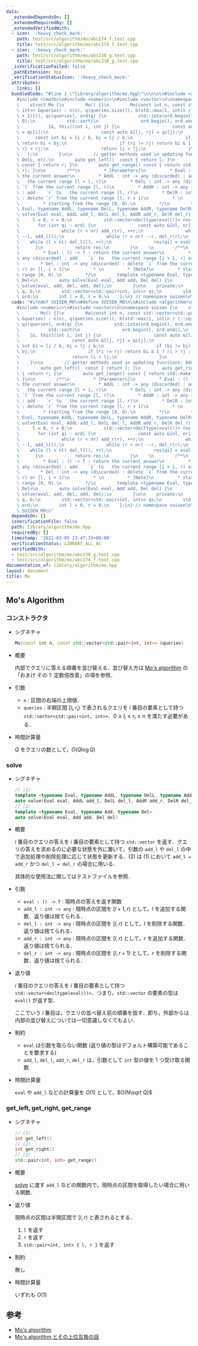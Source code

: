 ```yaml
---
data:
  _extendedDependsOn: []
  _extendedRequiredBy: []
  _extendedVerifiedWith:
  - icon: ':heavy_check_mark:'
    path: test/src/algorithm/mo/abc174_f.test.cpp
    title: test/src/algorithm/mo/abc174_f.test.cpp
  - icon: ':heavy_check_mark:'
    path: test/src/algorithm/mo/abc238_g.test.cpp
    title: test/src/algorithm/mo/abc238_g.test.cpp
  _isVerificationFailed: false
  _pathExtension: hpp
  _verificationStatusIcon: ':heavy_check_mark:'
  attributes:
    links: []
  bundledCode: "#line 1 \"library/algorithm/mo.hpp\"\n\n\n\n#include <algorithm>\n\
    #include <cmath>\n#include <numeric>\n#include <vector>\n\nnamespace suisen {\n\
    \    struct Mo {\n        Mo() {}\n        Mo(const int n, const std::vector<std::pair<int,\
    \ int>> &queries) : n(n), q(queries.size()), b(std::max(1, int(n / (::sqrt(q)\
    \ + 1)))), qs(queries), ord(q) {\n            std::iota(ord.begin(), ord.end(),\
    \ 0);\n            std::sort(\n                ord.begin(), ord.end(),\n     \
    \           [&, this](int i, int j) {\n                    const auto &[li, ri]\
    \ = qs[i];\n                    const auto &[lj, rj] = qs[j];\n              \
    \      const int bi = li / b, bj = lj / b;\n                    if (bi != bj)\
    \ return bi < bj;\n                    if (ri != rj) return bi & 1 ? ri > rj :\
    \ ri < rj;\n                    return li < lj;\n                }\n         \
    \   );\n        }\n\n        // getter methods used in updating functions: AddL,\
    \ DelL, etc.\n        auto get_left()  const { return l; }\n        auto get_right()\
    \ const { return r; }\n        auto get_range() const { return std::make_pair(l,\
    \ r); }\n\n        /**\n         * [Parameters]\n         * Eval : () -> T : return\
    \ the current answer\n         * AddL : int -> any (discarded) : add    `l` to\
    \   the current range [l + 1, r)\n         * DelL : int -> any (discarded) : delete\
    \ `l` from the current range [l, r)\n         * AddR : int -> any (discarded)\
    \ : add    `r` to   the current range [l, r)\n         * DelR : int -> any (discarded)\
    \ : delete `r` from the current range [l, r + 1)\n         * \n         * [Note]\n\
    \         * starting from the range [0, 0).\n         */\n        template <typename\
    \ Eval, typename AddL, typename DelL, typename AddR, typename DelR>\n        auto\
    \ solve(Eval eval, AddL add_l, DelL del_l, AddR add_r, DelR del_r) {\n       \
    \     l = 0, r = 0;\n            std::vector<decltype(eval())> res(q);\n     \
    \       for (int qi : ord) {\n                const auto &[nl, nr] = qs[qi];\n\
    \                while (r < nr) add_r(r), ++r;\n                while (l > nl)\
    \ --l, add_l(l);\n                while (r > nr) --r, del_r(r);\n            \
    \    while (l < nl) del_l(l), ++l;\n                res[qi] = eval();\n      \
    \      }\n            return res;\n        }\n    \n        /**\n         * [Parameters]\n\
    \         * Eval : () -> T : return the current answer\n         * Add : int ->\
    \ any (discarded) : add    `i` to   the current range [i + 1, r) or [l, i)\n \
    \        * Del : int -> any (discarded) : delete `i` from the current range [i,\
    \ r) or [l, i + 1)\n         * \n         * [Note]\n         * starting from the\
    \ range [0, 0).\n         */\n        template <typename Eval, typename Add, typename\
    \ Del>\n        auto solve(Eval eval, Add add, Del del) {\n            return\
    \ solve(eval, add, del, add, del);\n        }\n\n    private:\n        int n,\
    \ q, b;\n        std::vector<std::pair<int, int>> qs;\n        std::vector<int>\
    \ ord;\n        int l = 0, r = 0;\n    };\n} // namespace suisen\n\n\n"
  code: "#ifndef SUISEN_MO\n#define SUISEN_MO\n\n#include <algorithm>\n#include <cmath>\n\
    #include <numeric>\n#include <vector>\n\nnamespace suisen {\n    struct Mo {\n\
    \        Mo() {}\n        Mo(const int n, const std::vector<std::pair<int, int>>\
    \ &queries) : n(n), q(queries.size()), b(std::max(1, int(n / (::sqrt(q) + 1)))),\
    \ qs(queries), ord(q) {\n            std::iota(ord.begin(), ord.end(), 0);\n \
    \           std::sort(\n                ord.begin(), ord.end(),\n            \
    \    [&, this](int i, int j) {\n                    const auto &[li, ri] = qs[i];\n\
    \                    const auto &[lj, rj] = qs[j];\n                    const\
    \ int bi = li / b, bj = lj / b;\n                    if (bi != bj) return bi <\
    \ bj;\n                    if (ri != rj) return bi & 1 ? ri > rj : ri < rj;\n\
    \                    return li < lj;\n                }\n            );\n    \
    \    }\n\n        // getter methods used in updating functions: AddL, DelL, etc.\n\
    \        auto get_left()  const { return l; }\n        auto get_right() const\
    \ { return r; }\n        auto get_range() const { return std::make_pair(l, r);\
    \ }\n\n        /**\n         * [Parameters]\n         * Eval : () -> T : return\
    \ the current answer\n         * AddL : int -> any (discarded) : add    `l` to\
    \   the current range [l + 1, r)\n         * DelL : int -> any (discarded) : delete\
    \ `l` from the current range [l, r)\n         * AddR : int -> any (discarded)\
    \ : add    `r` to   the current range [l, r)\n         * DelR : int -> any (discarded)\
    \ : delete `r` from the current range [l, r + 1)\n         * \n         * [Note]\n\
    \         * starting from the range [0, 0).\n         */\n        template <typename\
    \ Eval, typename AddL, typename DelL, typename AddR, typename DelR>\n        auto\
    \ solve(Eval eval, AddL add_l, DelL del_l, AddR add_r, DelR del_r) {\n       \
    \     l = 0, r = 0;\n            std::vector<decltype(eval())> res(q);\n     \
    \       for (int qi : ord) {\n                const auto &[nl, nr] = qs[qi];\n\
    \                while (r < nr) add_r(r), ++r;\n                while (l > nl)\
    \ --l, add_l(l);\n                while (r > nr) --r, del_r(r);\n            \
    \    while (l < nl) del_l(l), ++l;\n                res[qi] = eval();\n      \
    \      }\n            return res;\n        }\n    \n        /**\n         * [Parameters]\n\
    \         * Eval : () -> T : return the current answer\n         * Add : int ->\
    \ any (discarded) : add    `i` to   the current range [i + 1, r) or [l, i)\n \
    \        * Del : int -> any (discarded) : delete `i` from the current range [i,\
    \ r) or [l, i + 1)\n         * \n         * [Note]\n         * starting from the\
    \ range [0, 0).\n         */\n        template <typename Eval, typename Add, typename\
    \ Del>\n        auto solve(Eval eval, Add add, Del del) {\n            return\
    \ solve(eval, add, del, add, del);\n        }\n\n    private:\n        int n,\
    \ q, b;\n        std::vector<std::pair<int, int>> qs;\n        std::vector<int>\
    \ ord;\n        int l = 0, r = 0;\n    };\n} // namespace suisen\n\n#endif //\
    \ SUISEN_MO\n"
  dependsOn: []
  isVerificationFile: false
  path: library/algorithm/mo.hpp
  requiredBy: []
  timestamp: '2022-03-05 23:47:33+09:00'
  verificationStatus: LIBRARY_ALL_AC
  verifiedWith:
  - test/src/algorithm/mo/abc238_g.test.cpp
  - test/src/algorithm/mo/abc174_f.test.cpp
documentation_of: library/algorithm/mo.hpp
layout: document
title: Mo
---
```


## Mo's Algorithm

### コンストラクタ

- シグネチャ

  ```cpp
  Mo(const int n, const std::vector<std::pair<int, int>> &queries)
  ```

- 概要

  内部でクエリに答える順番を並び替える．並び替え方は [Mo's algorithm](https://ei1333.hateblo.jp/entry/2017/09/11/211011) の「おまけ その 1: 定数倍改善」の項を参照．

- 引数

  - `n` : 区間の右端の上限値．
  - `queries` : 半開区間 $[l_i,r_i)$ で表されるクエリを $i$ 番目の要素として持つ `std::vector<std::pair<int, int>>`．$0\leq l_i\leq r_i\leq n$ を満たす必要がある．

- 時間計算量

  $Q$ をクエリの数として，$O(Q\log Q)$

### solve

- シグネチャ

  ```cpp
  // (1)
  template <typename Eval, typename AddL, typename DelL, typename AddR, typename DelR>
  auto solve(Eval eval, AddL add_l, DelL del_l, AddR add_r, DelR del_r)
  // (2)
  template <typename Eval, typename Add, typename Del>
  auto solve(Eval eval, Add add, Del del)
  ```

- 概要

  $i$ 番目のクエリの答えを $i$ 番目の要素として持つ `std::vector` を返す．クエリの答えを求めるのに必要な状態を外に置いて，引数の `add_l` や `del_l` の中で追加処理や削除処理に応じて状態を更新する．(2) は (1) において `add_l = add_r` かつ `del_l = del_r` の場合に用いる．

  具体的な使用法に関してはテストファイルを参照．

- 引数

  - `eval : () -> T` : 現時点の答えを返す関数
  - `add_l : int -> any` : 現時点の区間を $[l+1,r)$ として，$l$ を追加する関数．返り値は捨てられる．
  - `del_l : int -> any` : 現時点の区間を $[l,r)$ として，$l$ を削除する関数．返り値は捨てられる．
  - `add_r : int -> any` : 現時点の区間を $[l,r)$ として，$r$ を追加する関数．返り値は捨てられる．
  - `del_r : int -> any` : 現時点の区間を $[l,r+1)$ として，$r$ を削除する関数．返り値は捨てられる．

- 返り値

  $i$ 番目のクエリの答えを $i$ 番目の要素として持つ `std::vector<decltype(eval())>`．つまり，`std::vector` の要素の型は `eval()` が返す型．

  ここでいう $i$ 番目は，クエリの並べ替え前の順番を指す．即ち，外部からは内部の並び替えについては一切意識しなくてもよい．

- 制約

  - `eval` は引数を取らない関数 (返り値の型はデフォルト構築可能であることを要求する)
  - `add_l`, `del_l`, `add_r`, `del_r` は，引数として `int` 型の値を 1 つ受け取る関数

- 時間計算量

  `eval` や `add_l` などの計算量を $O(1)$ として，$O(N\sqrt Q)$

### get_left, get_right, get_range

- シグネチャ

  ```cpp
  // (1)
  int get_left()
  // (2)
  int get_right()
  // (3)
  std::pair<int, int> get_range()
  ```

- 概要

  [solve](#solve) に渡す `add_l` などの関数内で，現時点の区間を取得したい場合に用いる関数．

- 返り値

  現時点の区間は半開区間で $[l,r)$ と表されるとする．

  1. `l` を返す
  2. `r` を返す
  3. `std::pair<int, int> { l, r }` を返す

- 制約

  無し

- 時間計算量

  いずれも $O(1)$

## 参考

  - [Mo's algorithm](https://ei1333.hateblo.jp/entry/2017/09/11/211011)
  - [Mo's algorithm とその上位互換の話](https://snuke.hatenablog.com/entry/2016/07/01/000000)
